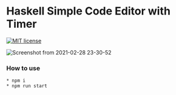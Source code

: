 # Haskell Simple Code Editor with Timer

[![MIT license](https://img.shields.io/badge/license-MIT-green.svg)](https://opensource.org/licenses/MIT)

![Screenshot from 2021-02-28 23-30-52](https://user-images.githubusercontent.com/29209873/109435907-2185f700-7a1d-11eb-837b-56532a35d33f.png)


### How to use
    * npm i
    * npm run start

